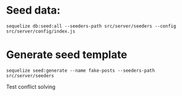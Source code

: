 # Seed data:

`sequelize db:seed:all --seeders-path src/server/seeders --config src/server/config/index.js`

# Generate seed template

`sequelize seed:generate --name fake-posts --seeders-path src/server/seeders`

Test conflict solving
